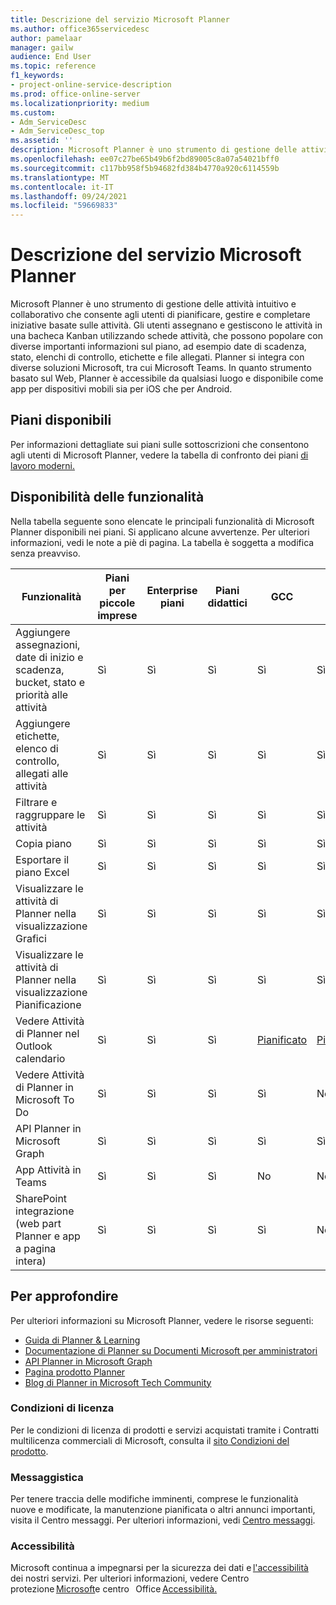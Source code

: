 ```yaml
---
title: Descrizione del servizio Microsoft Planner
ms.author: office365servicedesc
author: pamelaar
manager: gailw
audience: End User
ms.topic: reference
f1_keywords:
- project-online-service-description
ms.prod: office-online-server
ms.localizationpriority: medium
ms.custom:
- Adm_ServiceDesc
- Adm_ServiceDesc_top
ms.assetid: ''
description: Microsoft Planner è uno strumento di gestione delle attività intuitivo e collaborativo che consente agli utenti di pianificare, gestire e completare iniziative basate sulle attività.
ms.openlocfilehash: ee07c27be65b49b6f2bd89005c8a07a54021bff0
ms.sourcegitcommit: c117bb958f5b94682fd384b4770a920c6114559b
ms.translationtype: MT
ms.contentlocale: it-IT
ms.lasthandoff: 09/24/2021
ms.locfileid: "59669833"
---
```

# <a name="microsoft-planner-service-description"></a>Descrizione del servizio Microsoft Planner

Microsoft Planner è uno strumento di gestione delle attività intuitivo e collaborativo che consente agli utenti di pianificare, gestire e completare iniziative basate sulle attività. Gli utenti assegnano e gestiscono le attività in una bacheca Kanban utilizzando schede attività, che possono popolare con diverse importanti informazioni sul piano, ad esempio date di scadenza, stato, elenchi di controllo, etichette e file allegati. Planner si integra con diverse soluzioni Microsoft, tra cui Microsoft Teams. In quanto strumento basato sul Web, Planner è accessibile da qualsiasi luogo e disponibile come app per dispositivi mobili sia per iOS che per Android.

## <a name="available-plans"></a>Piani disponibili

Per informazioni dettagliate sui piani sulle sottoscrizioni che consentono agli utenti di Microsoft Planner, vedere la tabella di confronto dei piani [di lavoro moderni.](https://go.microsoft.com/fwlink/?linkid=2139145)

## <a name="feature-availability"></a>Disponibilità delle funzionalità

Nella tabella seguente sono elencate le principali funzionalità di Microsoft Planner disponibili nei piani. Si applicano alcune avvertenze. Per ulteriori informazioni, vedi le note a piè di pagina. La tabella è soggetta a modifica senza preavviso.

| Funzionalità  | Piani per piccole imprese  | Enterprise piani  | Piani didattici  | GCC  | GCC-High  | DOD  |
|----------|-----------------------|-------------------|------------------|------|-----------|------|
| Aggiungere assegnazioni, date di inizio e scadenza, bucket, stato e priorità alle attività  | Sì  | Sì  | Sì  | Sì  | Sì  | Sì  |
| Aggiungere etichette, elenco di controllo, allegati alle attività  | Sì  | Sì  | Sì  | Sì  | Sì  | Sì  |
| Filtrare e raggruppare le attività  | Sì  | Sì  | Sì  | Sì  | Sì  | Sì  |
| Copia piano  | Sì  | Sì  | Sì  | Sì  | Sì  | Sì  |
| Esportare il piano Excel  | Sì  | Sì  | Sì  | Sì  | Sì  | Sì  |
| Visualizzare le attività di Planner nella visualizzazione Grafici  | Sì  | Sì  | Sì  | Sì  | Sì  | Sì  |
| Visualizzare le attività di Planner nella visualizzazione Pianificazione  | Sì  | Sì  | Sì  | Sì  | Sì  | Sì  |
| Vedere Attività di Planner nel Outlook calendario  | Sì  | Sì  | Sì  | [Pianificato](https://www.microsoft.com/microsoft-365/roadmap)  | [Pianificato](https://www.microsoft.com/microsoft-365/roadmap)  | [Pianificato](https://www.microsoft.com/microsoft-365/roadmap)  |
| Vedere Attività di Planner in Microsoft To Do  | Sì  | Sì  | Sì  | Sì  | No  | No  |
| API Planner in Microsoft Graph  | Sì  | Sì  | Sì  | Sì  | Sì  | Sì  |
| App Attività in Teams  | Sì  | Sì  | Sì  | No  | No  | No  |
| SharePoint integrazione (web part Planner e app a pagina intera)  | Sì  | Sì  | Sì  | Sì  | No  | No  |

## <a name="learn-more"></a>Per approfondire

Per ulteriori informazioni su Microsoft Planner, vedere le risorse seguenti:

- [Guida di Planner &amp; Learning](https://support.microsoft.com/planner)
- [Documentazione di Planner su Documenti Microsoft per amministratori](/office365/planner/planner-for-admins)
- [API Planner in Microsoft Graph](/graph/planner-concept-overview)
- [Pagina prodotto Planner](https://www.microsoft.com/microsoft-365/business/task-management-software)
- [Blog di Planner in Microsoft Tech Community](https://techcommunity.microsoft.com/t5/planner-blog/bg-p/PlannerBlog)

### <a name="licensing-terms"></a>Condizioni di licenza

Per le condizioni di licenza di prodotti e servizi acquistati tramite i Contratti multilicenza commerciali di Microsoft, consulta il [sito Condizioni del prodotto](https://www.microsoft.com/licensing/terms/).

### <a name="messaging"></a>Messaggistica

Per tenere traccia delle modifiche imminenti, comprese le funzionalità nuove e modificate, la manutenzione pianificata o altri annunci importanti, visita il Centro messaggi. Per ulteriori informazioni, vedi [Centro messaggi](/microsoft-365/admin/manage/message-center).

### <a name="accessibility"></a>Accessibilità

Microsoft continua a impegnarsi per la sicurezza dei dati e [l'accessibilità](https://www.microsoft.com/trust-center/compliance/accessibility)   dei nostri servizi. Per ulteriori informazioni, vedere Centro protezione [Microsoft](https://www.microsoft.com/trust-center)e centro   Office [Accessibilità.](https://support.microsoft.com/office/office-accessibility-center-resources-for-people-with-disabilities-ecab0fcf-d143-4fe8-a2ff-6cd596bddc6d)
